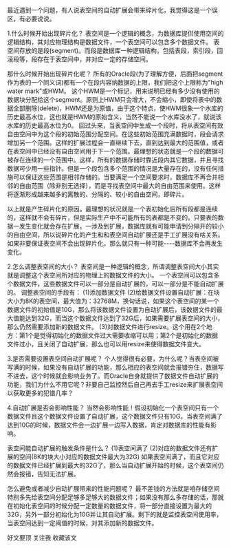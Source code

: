 最近遇到一个问题，有人说表空间的自动扩展会带来碎片化，我觉得这是一个误区，有必要说说。



1.什么时候开始出现碎片化？
表空间是一个逻辑的概念，为数据库提供使用空间的逻辑结构，其对应物理结构是数据文件，一个表空间可以包含多个数据文件。
表空间存放的是段(segment)。而段是数据库一种逻辑结构，包括表段，索引段，回滚段等，段存在于表空间中，并对应一定的存储空间。

那什么时候开始出现碎片化呢？
所有的Oracle段(为了理解方便，后面把segment作为表的一个同义词)都有一个在段内容纳数据的上限，我们把这个上限称为"high water mark"或HWM。
这个HWM是一个标记，用来说明已经有多少没有使用的数据块分配给这个segment。原则上HWM只会增大，不会缩小，即使将表中的数据全部删除(delete)，HWM还是为原值，由于这个特点，使HWM很象一个水库的历史最高水位，这也就是HWM的原始含义，当然不能说一个水库没水了，就说该水库的历史最高水位为0。
回过头来，当表空间中生成一个段时，将从表空间有效自由空间中为这个段的初始范围分配空间。在这些初始范围充满数据时，段会请求增加另一个范围。这样的扩展过程会一直继续下去，直到达到最大的范围值，或者在表空间中已经没有自由空间用于下一个范围。最理想的状态就是一个段的数据可被存在连续的一个范围中。这样，所有的数据存储时靠近段内其它数据，并且寻找数据可少用一些指针。但是一个段包含多个范围的情况是大量存在的，没有任何措施可以保证这些范围是相邻存储的。当要满足一个空间要求时，数据库不再合并相邻的自由范围（除非别无选择），而是寻找表空间中最大的自由范围来使用。这样将逐渐形成越来越多的离散的、分隔的、较小的自由空间，即碎片。

以上就是产生碎片化的原因。最理想的状况就是一个表初始化后所有段都是连续的，这样就不会有碎片，但是实际生产中不可能所有的表都是不变的。只要表的数据一发生变化就会存在扩展，一涉及到扩展，数据库就有可能申请到分隔开的较小的自由空间，所以说碎片化的产生和和表空间自动扩展还是手工扩展没有啥关系。如果非要保证表空间不会出现碎片化，那么就只有一种可能----数据库不会再发生变化。

2.怎么调整表空间的大小？
表空间是一种逻辑的概念，所谓调整表空间大小其实就是调整这个表空间所对应的物理上的数据文件的大小。
一个表空间可以包含多个数据文件，这些数据文件可以一部分是自动扩展的，可以一部分是不能自动扩展的。
调整表空间的手段有：
(1)添加数据文件
(2)给数据文件设置自动扩展：在块大小为8K的表空间，最大值为：32768M，换句话说，如果这个表空间的某一个数据文件的初始值是10G，那么将该数据文件设置为自动扩展后，该数据文件的最大值能达到32G，而当这个数据文件达到了32G后，如果需要扩展表空间的大小，那么仍然需要添加新的数据文件。
(3)对数据文件进行resize。这个用在2个地方：第1个是觉得初始化的数据文件过大需要收缩可以用；第2个是初始化的数据文件过小，且关闭了自动扩展，那么也可以用resize来使得数据文件变大。

3.是否需要设置表空间自动扩展呢？
个人觉得很有必要，为什么呢？当表空间被写满的时候，如果没有自动扩展的功能，那么相应的表空间就会报错夯住，数据写不进去，这个时候就会影响业务了。而Oracle自身就提供了数据文件自动扩展的功能，我们为什么不用它呢？非要自己监控然后自己再去手工resize来扩展表空间以获取更多的犯错几率？

4.自动扩展是否会影响性能？
当然会影响性能！假设初始化一个表空间只有一个数据文件且这个数据文件设置了自动扩展，这个数据文件只有10G。当表空间满了达到10G的时候，数据文件会一边扩展一边写入数据，肯定对数据库的性能有影响。

表空间能自动扩展的触发条件是什么？
(1)表空间满了
(2)对应的数据文件还有扩展的空间(8K的块大小对应的数据文件最大为32G)
如果表空间满了，而且它对应的数据文件已经扩展到最大的32G了，那么当自动扩展开始的时候，这个表空间仍然会报错，告知无法扩展。

怎么避免或者减少自动扩展带来的性能问题呢？
最不差钱的方法就是咱存储空间特别多先给表空间分配足够多足够大的数据文件；如果没有那么多存储的话，那就在初始化表空间的时候分配一定数量的数据文件，将一部分直接设置为最大的32G，另外一部分初始化为10G并让其自动扩展。剩下的就是监控表空间使用率，当表空间达到一定阈值的时候，对其添加新的数据文件。

好文要顶 关注我 收藏该文    
